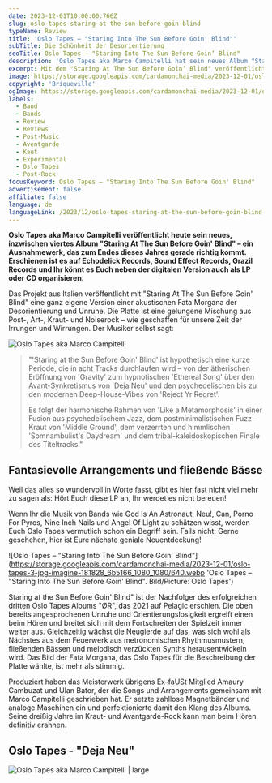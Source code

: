 ```yaml
---
date: 2023-12-01T10:00:00.766Z
slug: oslo-tapes-staring-at-the-sun-before-goin-blind
typeName: Review
title: 'Oslo Tapes – "Staring Into The Sun Before Goin‘ Blind"'
subTitle: Die Schönheit der Desorientierung
seoTitle: Oslo Tapes – "Staring Into The Sun Before Goin‘ Blind"
description: 'Oslo Tapes aka Marco Campitelli hat sein neues Album "Staring At The Sun Before Goin‘ Blind" fertig. Hört hier direkt rein und holt Euch spannende Details zur Platte!'
excerpt: Mit dem "Staring At The Sun Before Goin‘ Blind" veröffentlicht Oslo Tapes heute ein wahres Meisterwerk. Die acht songs sind eine sehr persönliche Version einer akustischen Fata Morgana der Desorientierung und Ruhelosigkeit. Hört am besten direkt rein!
image: https://storage.googleapis.com/cardamonchai-media/2023-12-01/oslo-tapes-jpg-imagine-181808_575443_1024_768/640.webp
copyright: 'Briqueville'
ogImage: https://storage.googleapis.com/cardamonchai-media/2023-12-01/oslo-tapes-og-jpg-imagine-181808_615155_1200_628/640.webp
labels:
  - Band
  - Bands
  - Review
  - Reviews
  - Post-Music
  - Aventgarde
  - Kaut
  - Experimental
  - Oslo Tapes
  - Post-Rock
focusKeyword: Oslo Tapes – "Staring Into The Sun Before Goin' Blind"
advertisement: false
affiliate: false
language: de
languageLink: /2023/12/oslo-tapes-staring-at-the-sun-before-goin-blind-en/
---
```


**Oslo Tapes aka Marco Campitelli veröffentlicht heute sein neues, inzwischen viertes Album "Staring At The Sun Before Goin' Blind" – ein Ausnahmewerk, das zum Endes dieses Jahres gerade richtig kommt. Erschienen ist es auf Echodelick Records, Sound Effect Records, Grazil Records und Ihr könnt es Euch neben der digitalen Version auch als LP oder CD organisieren.**

Das Projekt aus Italien veröffentlicht mit "Staring At The Sun Before Goin' Blind" eine ganz eigene Version einer akustischen Fata Morgana der Desorientierung und Unruhe. Die Platte ist eine gelungene Mischung aus Post-, Art-, Kraut- und Noiserock – wie geschaffen für unsere Zeit der Irrungen und Wirrungen. Der Musiker selbst sagt:

![Oslo Tapes aka Marco Campitelli](https://storage.googleapis.com/cardamonchai-media/2023-12-01/oslo-tapes-2-jpg-imagine-180808_635949_768_1024/640.webp 'Oslo Tapes aka Marco Campitelli. Bild/Picture: Oslo Tapes')

> "'Staring at the Sun Before Goin' Blind' ist hypothetisch eine kurze Periode, die in acht Tracks durchlaufen wird – von der ätherischen Eröffnung von 'Gravity' zum hypnotischen 'Ethereal Song' über den Avant-Synkretismus von 'Deja Neu' und den psychedelischen bis zu den modernen Deep-House-Vibes von 'Reject Yr Regret'.
>
> Es folgt der harmonische Rahmen von 'Like a Metamorphosis' in einer Fusion aus psychedelischem Jazz, dem postminimalistischen Fuzz-Kraut von 'Middle Ground', dem verzerrten und himmlischen 'Somnambulist's Daydream' und dem tribal-kaleidoskopischen Finale des Titeltracks."

## Fantasievolle Arrangements und fließende Bässe

Weil das alles so wundervoll in Worte fasst, gibt es hier fast nicht viel mehr zu sagen als: Hört Euch diese LP an, Ihr werdet es nicht bereuen!

Wenn Ihr die Musik von Bands wie God Is An Astronaut, Neu!, Can, Porno For Pyros, Nine Inch Nails und Angel Of Light zu schätzen wisst, werden Euch Oslo Tapes vermutlich schon ein Begriff sein. Falls nicht: Gerne geschehen, hier ist Eure nächste geniale Neuentdeckung!

![Oslo Tapes – "Staring Into The Sun Before Goin' Blind"](https://storage.googleapis.com/cardamonchai-media/2023-12-01/oslo-tapes-3-jpg-imagine-181828_6b5166_1080_1080/640.webp 'Oslo Tapes – "Staring Into The Sun Before Goin' Blind". Bild/Picture: Oslo Tapes')

Staring at the Sun Before Goin' Blind" ist der Nachfolger des erfolgreichen dritten Oslo Tapes Albums "ØR", das 2021 auf Pelagic erschien. Die oben bereits angesprochenen Unruhe und Orientierungslosigkeit ergreift einen beim Hören und breitet sich mit dem Fortschreiten der Spielzeit immer weiter aus. Gleichzeitig wächst die Neugierde auf das, was sich wohl als Nächstes aus dem Feuerwerk aus metronomischen Rhythmusmustern, fließenden Bässen und melodisch verzückten Synths herausentwickeln wird. Das Bild der Fata Morgana, das Oslo Tapes für die Beschreibung der Platte wählte, ist mehr als stimmig.

Produziert haben das Meisterwerk übrigens Ex-faUSt Mitglied Amaury Cambuzat und Ulan Bator, der die Songs und Arrangements gemeinsam mit Marco Campitelli geschrieben hat. Er setzte zahllose Magnetbänder und analoge Maschinen ein und perfektionierte damit den Klang des Albums. Seine dreißig Jahre im Kraut- und Avantgarde-Rock kann man beim Hören definitiv erahnen.

## Oslo Tapes - "Deja Neu"

<YouTube id="k3LkhnH44-o" />

![Oslo Tapes aka Marco Campitelli | large](https://storage.googleapis.com/cardamonchai-media/2023-12-01/oslo-tapes-5-jpg-imagine-181818_7c7b71_1024_768/640.webp 'Oslo Tapes aka Marco Campitelli. Bild/Picture: Oslo Tapes')
